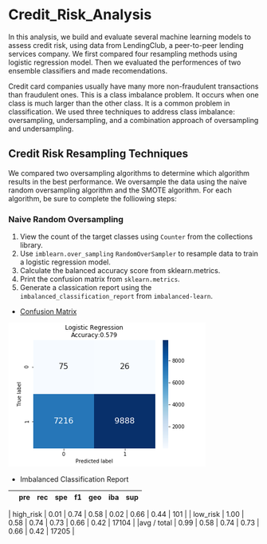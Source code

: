 # Credit_Risk_Analysis

In this analysis, we build and evaluate several machine learning models to assess credit risk, using data from LendingClub, a peer-to-peer lending services company.
We first compared four resampling methods using logistic regression model. Then we evaluated the performences of two ensemble classifiers and made recomendations.

Credit card companies usually have many more non-fraudulent transactions than fraudulent ones. This is a class imbalance problem. It occurs when one class is much larger than the other class. It is a common problem in classification. We used three techniques to address class imbalance: oversampling, undersampling, and a combination approach of oversampling and undersampling. 

## Credit Risk Resampling Techniques

We compared two oversampling algorithms to determine which algorithm results in the best performance. We oversample the data using the naive random oversampling algorithm and the SMOTE algorithm. For each algorithm, be sure to complete the folliowing steps:

### Naive Random Oversampling

1. View the count of the target classes using `Counter` from the collections library. 
3. Use `imblearn.over_sampling` `RandomOverSampler` to resample data to train a logistic regression model.
3. Calculate the balanced accuracy score from sklearn.metrics.
4. Print the confusion matrix from `sklearn.metrics`.
5. Generate a classication report using the `imbalanced_classification_report` from `imbalanced-learn`.

- [Confusion Matrix](https://github.com/karenmxm/Credit_Risk_Analysis/blob/master/Images/Confusion_Matrix.png)
 
 <img src=https://github.com/karenmxm/Credit_Risk_Analysis/blob/master/Images/Confusion_Matrix.png>



- Imbalanced Classification Report

 |               | pre | rec | spe | f1 | geo | iba | sup |
 | :-------------|-----|-----|-----|----|-----|-----|-----|

 | high_risk     | 0.01 | 0.74 | 0.58 | 0.02 | 0.66 | 0.44 | 101 |
 | low_risk      | 1.00 | 0.58 | 0.74 | 0.73 | 0.66 | 0.42 | 17104 |
 |avg / total    | 0.99 | 0.58 | 0.74 | 0.73 | 0.66 | 0.42 | 17205 |

